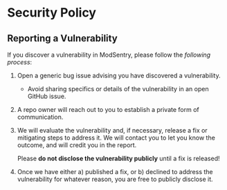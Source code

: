# Security Policy

## Reporting a Vulnerability

<!--- Use this section to tell people how to report a vulnerability.

Tell them where to go, how often they can expect to get an update on a reported vulnerability, what to expect if the vulnerability is accepted or declined, etc. -->

If you discover a vulnerability in ModSentry, please follow the _following process_:

1. Open a generic bug issue advising you have discovered a vulnerability.
   - Avoid sharing specifics or details of the vulnerability in an open GitHub issue.
2. A repo owner will reach out to you to establish a private form of communication.
3. We will evaluate the vulnerability and, if necessary, release a fix or mitigating steps to address it. We will contact you to let you know the outcome, and will credit you in the report.

   Please **do not disclose the vulnerability publicly** until a fix is released!

4. Once we have either a) published a fix, or b) declined to address the vulnerability for whatever reason, you are free to publicly disclose it.

